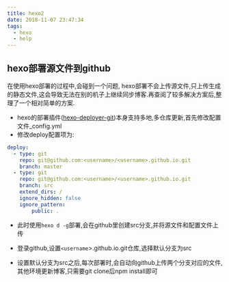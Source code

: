 ```yaml
---
title: hexo2
date: 2018-11-07 23:47:34
tags: 
  - hexo
  - help
---
```


## hexo部署源文件到github

在使用hexo部署的过程中,会碰到一个问题, hexo部署不会上传源文件,只上传生成的静态文件,这会导致无法在别的机子上继续同步博客.再查阅了较多解决方案后,整理了一个相对简单的方案.

- hexo的部署插件([hexo-deployer-git](https://github.com/hexojs/hexo-deployer-git))本身支持多地,多仓库更新,首先修改配置文件_config.yml
- 修改deploy配置项为:
```yml
deploy:
  - type: git
    repo: git@github.com:<username>/<username>.github.io.git
    branch: master
  - type: git
    repo: git@github.com:<username>/<username>.github.io.git
    branch: src
    extend_dirs: /
    ignore_hidden: false
    ignore_pattern:
        public: .
```
- 此时使用`hexo d -g`部署,会在github里创建src分支,并将源文件和配置文件上传

- 登录github,设置`<username`>.github.io.git仓库,选择默认分支为src

- 设置默认分支为src之后,每次部署时,会自动向github上传两个分支对应的文件,其他环境更新博客,只需要git clone后npm install即可